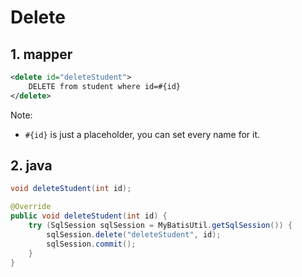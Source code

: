 # Delete

## 1. mapper

```xml
<delete id="deleteStudent">
    DELETE from student where id=#{id}
</delete>
```

Note:

-   `#{id}` is just a placeholder, you can set every name for it.

## 2. java

```java (DAO)
void deleteStudent(int id);
```

```java (impl)
@Override
public void deleteStudent(int id) {
    try (SqlSession sqlSession = MyBatisUtil.getSqlSession()) {
        sqlSession.delete("deleteStudent", id);
        sqlSession.commit();
    }
}
```